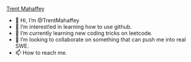 [Trent Mahaffey](https://user-images.githubusercontent.com/62947490/136677022-65eaee07-4aed-4f34-a67c-096f6f65836a.png)

- 👋 Hi, I’m @TrentMahaffey
- 👀 I’m interest!ed in learning how to use github.
- 🌱 I’m currently learning new coding tricks on leetcode.
- 💞️ I’m looking to collaborate on something that can push me into real SWE.
- 📫 How to reach me.




<!---
TrentMahaffey/TrentMahaffey is a ✨ special ✨ repository because its `README.md` (this file) appears on your GitHub profile.
You can click the Preview link to take a look at your changes.
--->
